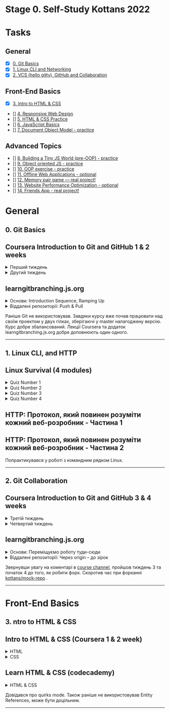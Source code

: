 # Stage 0. Self-Study Kottans 2022
# Tasks
## General
- [X] [0. Git Basics](#0-git-basics)
- [X] [1. Linux CLI and Networking](#1-linux-cli-and-http)
- [X] [2. VCS (hello gitty), GitHub and Collaboration](#2-git-collaboration)
## Front-End Basics
- [X] [3. Intro to HTML & CSS]()
- [] [4. Responsive Web Design]()
- [] [5. HTML & CSS Practice]()
- [] [6. JavaScript Basics]()
- [] [7. Document Object Model - practice]()
## Advanced Topics
- [] [8. Building a Tiny JS World (pre-OOP) - practice]()
- [] [9. Object oriented JS - practice]()
- [] [10. OOP exercise - practice]()
- [] [11. Offline Web Applications - optional]()
- [] [12. Memory pair game — real project!]()
- [] [13. Website Performance Optimization - optional]()
- [] [14. Friends App - real project!]()

# General
## 0. Git Basics
## Coursera Introduction to Git and GitHub 1 & 2 weeks
<details><summary>Перший тиждень</summary>
<img src="/Git Basics/Introduction to Git and GitHub week1.png" alt="Week_1">
</details>
<details><summary>Другий тиждень</summary>
<img src="/Git Basics/Introduction to Git and GitHub week2.jpg" alt="Week_2">
</details>

## learngitbranching.js.org
<details><summary>Основи: Introduction Sequence, Ramping Up</summary>
<img src="/Git Basics/Introduction Sequence.jpg" alt="Вступ Нарощування">
</details>
<details><summary>Віддалені репозиторії: Push & Pull</summary>
<img src="/Git Basics/Push & Pull.jpg" alt="Віддалені репозиторії в Git">
</details>

 Раніше Git не використовував. Завдяки курсу вже почав працювати над своїм проектом у двух гілках, зберігаючі у master налагоджену версію.
Курс добре збалансований. Лекції Coursera та додаток learngitbranching.js.org добре доповнюють один одного.

------------------

## 1. Linux CLI, and HTTP
## Linux Survival (4 modules)
<details><summary>Quiz Number 1</summary>
<img src="/task_linux_cli/linux-tutorial-quiz-1_.png" alt="quiz-1">
</details>
<details><summary>Quiz Number 2</summary>
<img src="/task_linux_cli/linux-tutorial-quiz-2_.png" alt="quiz-2">
</details>
<details><summary>Quiz Number 3</summary>
<img src="/task_linux_cli/linux-tutorial-quiz-3_.png" alt="quiz-3">
</details>
<details><summary>Quiz Number 4</summary>
<img src="/task_linux_cli/linux-tutorial-quiz-4_.png" alt="quiz-4">
</details>

## HTTP: Протокол, який повинен розуміти кожний веб-розробник - Частина 1
## HTTP: Протокол, який повинен розуміти кожний веб-розробник - Частина 2

Попрактикувався у роботі з командним рядком Linux.

------------------
## 2. Git Collaboration
## Coursera Introduction to Git and GitHub 3 & 4 weeks
<details><summary>Третій тиждень</summary>
<img src="/task_git_collaboration/Introduction to Git and GitHub week3.png" alt="Week_3">
</details>
<details><summary>Четвертий тиждень</summary>
<img src="/task_git_collaboration/Introduction to Git and GitHub week4.png" alt="Week_4">
</details>

## learngitbranching.js.org 
<details><summary>Основи: Переміщуємо роботу туди-сюди</summary>
<img src="/task_git_collaboration/Cherry-pick & rebase.png" alt="Cherry-pick & rebase">
</details>
<details><summary>Віддалені репозиторії: Через origin – до зірок</summary>
<img src="/task_git_collaboration/Git Remotes.png" alt=" Git Remotes">
</details>

Звернувши увагу на коментарі в [course channel](https://web.telegram.org/k/#-1382428271), пройшов тиждень 3 та  початок 4 до того, як робити форк. Скоротив час при форканні [kottans/mock-repo](https://github.com/Kottans/mock-repo) .


------------------
# Front-End Basics
 ## 3. ntro to HTML & CSS
## Intro to HTML & CSS (Coursera 1 & 2 week)
  <details><summary>HTML</summary>
<img src="/task_html_css_intro/Coursera_HTML.JPG" alt="Result HTML">
</details>
<details><summary>CSS</summary>
<img src="/task_html_css_intro/Coursera_CSS.JPG" alt="Result CSS">
</details>

## Learn HTML & CSS (codecademy)

  <details><summary>HTML & CSS</summary>
<img src="/task_html_css_intro/codecademy_learn_html_css.jpg" alt="Result HTML+CSS">
<img src="/task_html_css_intro/codecademy_learn_html.jpg" alt="Result HTML">
<img src="/task_html_css_intro/codecademy_learn_css.jpg" alt="Result CSS">
</details>

Довідався про  quirks mode. Також раніше не використовував Entity References, може бути доцільним.

------------------
